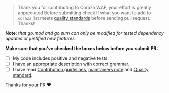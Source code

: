 > Thank you for contributing to Coraza WAF, your effort is greatly appreciated
> Before submitting check if what you want to add to `coraza` list meets [quality standards](https://github.com/corazawaf/coraza/blob/master/CONTRIBUTING.md#quality-standards) before sending pull request. Thanks!

**Note**: _that go.mod and go.sum can only be modified for tested dependency updates or justified new features._

**Make sure that you've checked the boxes below before you submit PR:**

- [ ] My code includes positive and negative tests.
- [ ] I have an appropriate description with correct grammar.
- [ ] I have read [Contribution guidelines](https://github.com/corazawaf/coraza/blob/master/CONTRIBUTING.md#contribution-guidelines), [maintainers note](https://github.com/corazawaf/coraza/blob/master/CONTRIBUTING.md#maintainers) and [Quality standard](https://github.com/github.com/corazawaf/coraza/v3sso/coraza-waf/blob/master/CONTRIBUTING.md#quality-standards).

Thanks for your PR :heart: